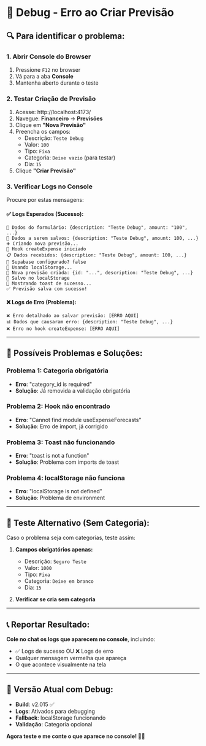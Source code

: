 # 🐛 Debug - Erro ao Criar Previsão

## 🔍 **Para identificar o problema:**

### **1. Abrir Console do Browser**
1. Pressione `F12` no browser
2. Vá para a aba **Console**
3. Mantenha aberto durante o teste

### **2. Testar Criação de Previsão**
1. Acesse: http://localhost:4173/
2. Navegue: **Financeiro** → **Previsões**
3. Clique em **"Nova Previsão"**
4. Preencha os campos:
   - Descrição: `Teste Debug`
   - Valor: `100`
   - Tipo: `Fixa`
   - Categoria: `Deixe vazio` (para testar)
   - Dia: `15`
5. Clique **"Criar Previsão"**

### **3. Verificar Logs no Console**
Procure por estas mensagens:

#### **✅ Logs Esperados (Sucesso):**
```
📝 Dados do formulário: {description: "Teste Debug", amount: "100", ...}
💾 Dados a serem salvos: {description: "Teste Debug", amount: 100, ...}
➕ Criando nova previsão...
🚀 Hook createExpense iniciado
📋 Dados recebidos: {description: "Teste Debug", amount: 100, ...}
🔧 Supabase configurado? false
💾 Usando localStorage...
📝 Nova previsão criada: {id: "...", description: "Teste Debug", ...}
💾 Salvo no localStorage
🎉 Mostrando toast de sucesso...
✅ Previsão salva com sucesso!
```

#### **❌ Logs de Erro (Problema):**
```
❌ Erro detalhado ao salvar previsão: [ERRO AQUI]
📊 Dados que causaram erro: {description: "Teste Debug", ...}
❌ Erro no hook createExpense: [ERRO AQUI]
```

---

## 🎯 **Possíveis Problemas e Soluções:**

### **Problema 1: Categoria obrigatória**
- **Erro**: "category_id is required"
- **Solução**: Já removida a validação obrigatória

### **Problema 2: Hook não encontrado**
- **Erro**: "Cannot find module useExpenseForecasts"
- **Solução**: Erro de import, já corrigido

### **Problema 3: Toast não funcionando**
- **Erro**: "toast is not a function"
- **Solução**: Problema com imports de toast

### **Problema 4: localStorage não funciona**
- **Erro**: "localStorage is not defined"
- **Solução**: Problema de environment

---

## 🔧 **Teste Alternativo (Sem Categoria):**

Caso o problema seja com categorias, teste assim:

1. **Campos obrigatórios apenas:**
   - Descrição: `Seguro Teste`
   - Valor: `1000`
   - Tipo: `Fixa`
   - Categoria: `Deixe em branco`
   - Dia: `15`

2. **Verificar se cria sem categoria**

---

## 📞 **Reportar Resultado:**

**Cole no chat os logs que aparecem no console**, incluindo:
- ✅ Logs de sucesso OU ❌ Logs de erro
- Qualquer mensagem vermelha que apareça
- O que acontece visualmente na tela

---

## 🚀 **Versão Atual com Debug:**
- **Build**: v2.015 ✅
- **Logs**: Ativados para debugging
- **Fallback**: localStorage funcionando
- **Validação**: Categoria opcional

**Agora teste e me conte o que aparece no console! 🕵️‍♂️** 